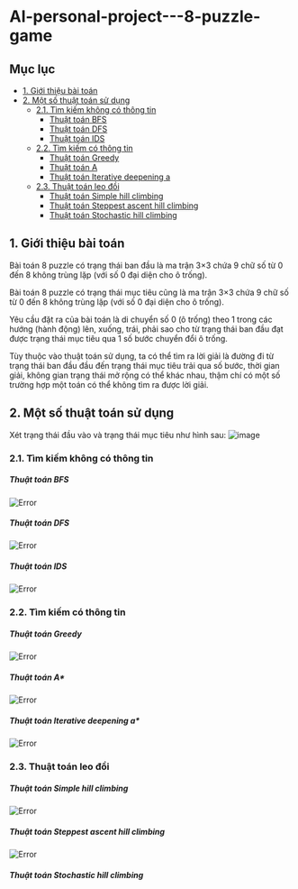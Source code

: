 # AI-personal-project---8-puzzle-game

## Mục lục

- [1. Giới thiệu bài toán](#1-giới-thiệu-bài-toán)
- [2. Một số thuật toán sử dụng](#2-một-số-thuật-toán-sử-dụng)
  - [2.1. Tìm kiếm không có thông tin](#21-tìm-kiếm-không-có-thông-tin)
    - [Thuật toán BFS](#thuật-toán-bfs)
    - [Thuật toán DFS](#thuật-toán-dfs)
    - [Thuật toán IDS](#thuật-toán-ids)
  - [2.2. Tìm kiếm có thông tin](#22-tìm-kiếm-có-thông-tin)
    - [Thuật toán Greedy](#thuật-toán-greedy)
    - [Thuật toán A](#thuật-toán-a)
    - [Thuật toán Iterative deepening a](#thuật-toán-iterative-deepening-a)
  - [2.3. Thuật toán leo đồi](#23-thuật-toán-leo-đồi)
    - [Thuật toán Simple hill climbing](#thuật-toán-simple-hill-climbing)
    - [Thuật toán Steppest ascent hill climbing](#thuật-toán-steppest-ascent-hill-climbing)
    - [Thuật toán Stochastic hill climbing](#thuật-toán-stochastic-hill-climbing)

## 1. Giới thiệu bài toán
Bài toán 8 puzzle có trạng thái ban đầu là ma trận 3×3 chứa 9 chữ số từ 0 đến 8 không trùng lặp (với số 0 đại diện cho ô trống).

Bài toán 8 puzzle có trạng thái mục tiêu cũng là ma trận 3×3 chứa 9 chữ số từ 0 đến 8 không trùng lặp (với số 0 đại diện cho ô trống).

Yêu cầu đặt ra của bài toán là di chuyển số 0 (ô trống) theo 1 trong các hướng (hành động) lên, xuống, trái, phải sao cho từ trạng thái ban đầu đạt được trạng thái mục tiêu qua 1 số bước chuyển đổi ô trống.

Tùy thuộc vào thuật toán sử dụng, ta có thể tìm ra lời giải là đường đi từ trạng thái ban đầu đầu đến trạng thái mục tiêu trải qua số bước, thời gian giải, không gian trạng thái mở rộng có thể khác nhau, thậm chí có một số trường hợp một toán có thể không tìm ra được lời giải.

## 2. Một số thuật toán sử dụng
Xét trạng thái đầu vào và trạng thái mục tiêu như hình sau:
![image](a)

### 2.1. Tìm kiếm không có thông tin
##### Thuật toán BFS
![Error](gif/BFS.gif)

##### Thuật toán DFS
![Error](gif/DFS.gif)

##### Thuật toán IDS
![Error](gif/IDS.gif)

### 2.2. Tìm kiếm có thông tin
##### Thuật toán Greedy
![Error](gif/Greedy.gif)

##### Thuật toán A*
![Error](gif/Astart.gif)

##### Thuật toán Iterative deepening a*
![Error](gif/IDAstart.gif)

### 2.3. Thuật toán leo đồi
##### Thuật toán Simple hill climbing
![Error](gif/SHC.gif)

##### Thuật toán Steppest ascent hill climbing
![Error](gif/SAHC.gif)

##### Thuật toán Stochastic hill climbing
